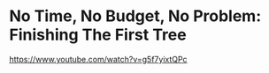 # No Time, No Budget, No Problem: Finishing The First Tree
https://www.youtube.com/watch?v=g5f7yixtQPc
